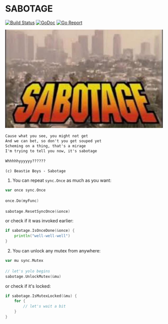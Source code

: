 # SABOTAGE

[![Build Status](https://travis-ci.org/cristaloleg/sabotage.svg)](https://travis-ci.org/cristaloleg/sabotage)
[![GoDoc](https://godoc.org/github.com/cristaloleg/sabotage?status.svg)](https://godoc.org/github.com/cristaloleg/sabotage)
[![Go Report](https://goreportcard.com/badge/github.com/cristaloleg/sabotage)](https://goreportcard.com/report/github.com/cristaloleg/sabotage)

![logo](https://raw.githubusercontent.com/cristaloleg/sabotage/master/sabotage.jpg)

    Cause what you see, you might not get
    And we can bet, so don't you get souped yet
    Scheming on a thing, that's a mirage
    I'm trying to tell you now, it's sabotage

    Whhhhhyyyyyy??????

    (c) Beastie Boys - Sabotage

1. You can repeat `sync.Once` as much as you want:

```go
var once sync.Once

once.Do(myFunc)

sabotage.ResetSyncOnce(&once) 
```

or check if it was invoked earlier:

```go
if sabotage.IsOnceDone(&once) {
    println("well-well-well")
}
```

2. You can unlock any mutex from anywhere:

```go
var mu sync.Mutex

// let's yolo begins
sabotage.UnlockMutex(&mu)
```

or check if it's locked:

```go
if sabotage.IsMutexLocked(&mu) {
    for {
        // let's wait a bit
    }
}
```
